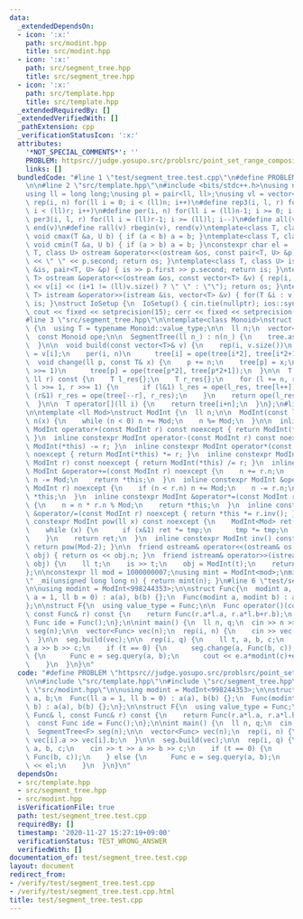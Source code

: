 ```yaml
---
data:
  _extendedDependsOn:
  - icon: ':x:'
    path: src/modint.hpp
    title: src/modint.hpp
  - icon: ':x:'
    path: src/segment_tree.hpp
    title: src/segment_tree.hpp
  - icon: ':x:'
    path: src/template.hpp
    title: src/template.hpp
  _extendedRequiredBy: []
  _extendedVerifiedWith: []
  _pathExtension: cpp
  _verificationStatusIcon: ':x:'
  attributes:
    '*NOT_SPECIAL_COMMENTS*': ''
    PROBLEM: httpsrc//judge.yosupo.src/problsrc/point_set_range_composite
    links: []
  bundledCode: "#line 1 \"test/segment_tree.test.cpp\"\n#define PROBLEM \"httpsrc//judge.yosupo.src/problsrc/point_set_range_composite\"\
    \n\n#line 2 \"src/template.hpp\"\n#include <bits/stdc++.h>\nusing namespace std;\n\
    using ll = long long;\nusing pl = pair<ll, ll>;\nusing vl = vector<ll>;\n#define\
    \ rep(i, n) for(ll i = 0; i < (ll)n; i++)\n#define rep3(i, l, r) for(ll i = l;\
    \ i < (ll)r; i++)\n#define per(i, n) for(ll i = (ll)n-1; i >= 0; i--)\n#define\
    \ per3(i, l, r) for(ll i = (ll)r-1; i >= (ll)l; i--)\n#define all(v) begin(v),\
    \ end(v)\n#define rall(v) rbegin(v), rend(v)\ntemplate<class T, class U> inline\
    \ void cmax(T &a, U b) { if (a < b) a = b; }\ntemplate<class T, class U> inline\
    \ void cmin(T &a, U b) { if (a > b) a = b; }\nconstexpr char el = '\\n';\ntemplate<class\
    \ T, class U> ostream &operator<<(ostream &os, const pair<T, U> &p) { os << p.first\
    \ << \" \" << p.second; return os; }\ntemplate<class T, class U> istream &operator>>(istream\
    \ &is, pair<T, U> &p) { is >> p.first >> p.second; return is; }\ntemplate<class\
    \ T> ostream &operator<<(ostream &os, const vector<T> &v) { rep(i, v.size()) os\
    \ << v[i] << (i+1 != (ll)v.size() ? \" \" : \"\"); return os; }\ntemplate<class\
    \ T> istream &operator>>(istream &is, vector<T> &v) { for(T &i : v) is >> i; return\
    \ is; }\nstruct IoSetup {\n  IoSetup() { cin.tie(nullptr); ios::sync_with_stdio(false);\
    \ cout << fixed << setprecision(15); cerr << fixed << setprecision(15); }\n} io_setup;\n\
    #line 3 \"src/segment_tree.hpp\"\n\ntemplate<class Monoid>\nstruct SegmentTree\
    \ {\n  using T = typename Monoid::value_type;\n\n  ll n;\n  vector<T> tree;\n\
    \  const Monoid ope;\n\n  SegmentTree(ll n_) : n(n_) {\n    tree.assign(2*n, ope.ide);\n\
    \  }\n\n  void build(const vector<T>& v) {\n    rep(i, v.size())\n      tree[i+n]\
    \ = v[i];\n    per(i, n)\n      tree[i] = ope(tree[i*2], tree[i*2+1]);\n  }\n\n\
    \  void change(ll p, const T& x) {\n    p += n;\n    tree[p] = x;\n    while (p\
    \ >>= 1)\n      tree[p] = ope(tree[p*2], tree[p*2+1]);\n  }\n\n  T query(ll l,\
    \ ll r) const {\n    T l_res{};\n    T r_res{};\n    for (l += n, r+= n; l < r;\
    \ l >>= 1, r >>= 1) {\n      if (l&1) l_res = ope(l_res, tree[l++]);\n      if\
    \ (r&1) r_res = ope(tree[--r], r_res);\n    }\n    return ope(l_res, r_res);\n\
    \  }\n\n  T operator[](ll i) {\n    return tree[i+n];\n  }\n};\n#line 3 \"src/modint.hpp\"\
    \n\ntemplate <ll Mod>\nstruct ModInt {\n  ll n;\n\n  ModInt(const ll x = 0) :\
    \ n(x) {\n    while (n < 0) n += Mod;\n    n %= Mod;\n  }\n\n  inline constexpr\
    \ ModInt operator+(const ModInt r) const noexcept { return ModInt(*this) += r;\
    \ }\n  inline constexpr ModInt operator-(const ModInt r) const noexcept { return\
    \ ModInt(*this) -= r; }\n  inline constexpr ModInt operator*(const ModInt r) const\
    \ noexcept { return ModInt(*this) *= r; }\n  inline constexpr ModInt operator/(const\
    \ ModInt r) const noexcept { return ModInt(*this) /= r; }\n  inline constexpr\
    \ ModInt &operator+=(const ModInt r) noexcept {\n    n += r.n;\n    if (n >= Mod)\
    \ n -= Mod;\n    return *this;\n  }\n  inline constexpr ModInt &operator-=(const\
    \ ModInt r) noexcept {\n    if (n < r.n) n += Mod;\n    n -= r.n;\n    return\
    \ *this;\n  }\n  inline constexpr ModInt &operator*=(const ModInt r) noexcept\
    \ {\n    n = n * r.n % Mod;\n    return *this;\n  }\n  inline constexpr ModInt\
    \ &operator/=(const ModInt r) noexcept { return *this *= r.inv(); }\n\n  inline\
    \ constexpr ModInt pow(ll x) const noexcept {\n    ModInt<Mod> ret(1), tmp(*this);\n\
    \    while (x) {\n      if (x&1) ret *= tmp;\n      tmp *= tmp;\n      x >>= 1;\n\
    \    }\n    return ret;\n  }\n  inline constexpr ModInt inv() const noexcept {\
    \ return pow(Mod-2); }\n\n  friend ostream& operator<<(ostream& os, const ModInt&\
    \ obj) { return os << obj.n; }\n  friend istream& operator>>(istream& is, ModInt&\
    \ obj) {\n    ll t;\n    is >> t;\n    obj = ModInt(t);\n    return is;\n  }\n\
    };\n\nconstexpr ll mod = 1000000007;\nusing mint = ModInt<mod>;\nmint operator\"\
    \" _mi(unsigned long long n) { return mint(n); }\n#line 6 \"test/segment_tree.test.cpp\"\
    \n\nusing modint = ModInt<998244353>;\n\nstruct Func{\n  modint a, b;\n  Func(ll\
    \ a = 1, ll b = 0) : a(a), b(b) {};\n  Func(modint a, modint b) : a(a), b(b) {};\n\
    };\n\nstruct F{\n  using value_type = Func;\n\n  Func operator()(const Func& l,\
    \ const Func& r) const {\n    return Func(r.a*l.a, r.a*l.b+r.b);\n  }\n  const\
    \ Func ide = Func();\n};\n\nint main() {\n  ll n, q;\n  cin >> n >> q;\n  SegmentTree<F>\
    \ seg(n);\n\n  vector<Func> vec(n);\n  rep(i, n) {\n    cin >> vec[i].a >> vec[i].b;\n\
    \  }\n\n  seg.build(vec);\n\n  rep(i, q) {\n    ll t, a, b, c;\n    cin >> t >>\
    \ a >> b >> c;\n    if (t == 0) {\n      seg.change(a, Func(b, c));\n    } else\
    \ {\n      Func e = seg.query(a, b);\n      cout << e.a*modint(c)+e.b << el;\n\
    \    }\n  }\n}\n"
  code: "#define PROBLEM \"httpsrc//judge.yosupo.src/problsrc/point_set_range_composite\"\
    \n\n#include \"src/template.hpp\"\n#include \"src/segment_tree.hpp\"\n#include\
    \ \"src/modint.hpp\"\n\nusing modint = ModInt<998244353>;\n\nstruct Func{\n  modint\
    \ a, b;\n  Func(ll a = 1, ll b = 0) : a(a), b(b) {};\n  Func(modint a, modint\
    \ b) : a(a), b(b) {};\n};\n\nstruct F{\n  using value_type = Func;\n\n  Func operator()(const\
    \ Func& l, const Func& r) const {\n    return Func(r.a*l.a, r.a*l.b+r.b);\n  }\n\
    \  const Func ide = Func();\n};\n\nint main() {\n  ll n, q;\n  cin >> n >> q;\n\
    \  SegmentTree<F> seg(n);\n\n  vector<Func> vec(n);\n  rep(i, n) {\n    cin >>\
    \ vec[i].a >> vec[i].b;\n  }\n\n  seg.build(vec);\n\n  rep(i, q) {\n    ll t,\
    \ a, b, c;\n    cin >> t >> a >> b >> c;\n    if (t == 0) {\n      seg.change(a,\
    \ Func(b, c));\n    } else {\n      Func e = seg.query(a, b);\n      cout << e.a*modint(c)+e.b\
    \ << el;\n    }\n  }\n}\n"
  dependsOn:
  - src/template.hpp
  - src/segment_tree.hpp
  - src/modint.hpp
  isVerificationFile: true
  path: test/segment_tree.test.cpp
  requiredBy: []
  timestamp: '2020-11-27 15:27:19+09:00'
  verificationStatus: TEST_WRONG_ANSWER
  verifiedWith: []
documentation_of: test/segment_tree.test.cpp
layout: document
redirect_from:
- /verify/test/segment_tree.test.cpp
- /verify/test/segment_tree.test.cpp.html
title: test/segment_tree.test.cpp
---
```

